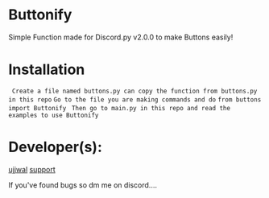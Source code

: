 # Buttonify
Simple Function made for Discord.py v2.0.0 to make Buttons easily!

# Installation 
``` Create a file named buttons.py can copy the function from buttons.py in this repo```
``` Go to the file you are making commands and do ``` `from buttons import Buttonify`
``` Then go to main.py in this repo and read the examples to use Buttonify```

# Developer(s):
[ujjwal](https://discord.com/users/1033579545254711336)
[support](https://discord.gg/RxQP88aBPJ)

If you've found bugs so dm me on discord....
